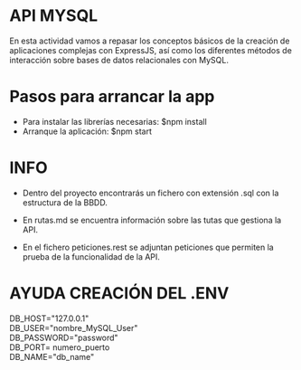 # API MYSQL
 En esta actividad vamos a repasar los conceptos básicos de la creación de aplicaciones complejas con ExpressJS, así como los diferentes métodos de interacción sobre bases de datos relacionales con MySQL. 

# Pasos para arrancar la app
- Para instalar las librerías necesarias:
    $npm install
- Arranque la aplicación:
    $npm start
# INFO

- Dentro del proyecto encontrarás un fichero con extensión .sql con la estructura de la BBDD.

- En rutas.md se encuentra información sobre las tutas que gestiona la API.

- En el fichero peticiones.rest se adjuntan peticiones que permiten la prueba de la funcionalidad de la API.

# AYUDA CREACIÓN DEL .ENV

DB_HOST="127.0.0.1"  
DB_USER="nombre_MySQL_User"  
DB_PASSWORD="password"  
DB_PORT= numero_puerto  
DB_NAME="db_name" 

